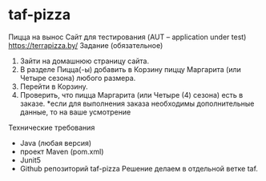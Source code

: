# taf-pizza

Пицца на вынос
Сайт для тестирования (AUT – application under test)
https://terrapizza.by/
Задание (обязательное)
1. Зайти на домашнюю страницу сайта.
2. В разделе Пицца(-ы) добавить в Корзину пиццу Маргарита (или Четыре сезона) любого размера.
3. Перейти в Корзину.
4. Проверить, что пицца Маргарита (или Четыре (4) сезона) есть в заказе.
*если для выполнения заказа необходимы дополнительные данные, то на ваше усмотрение

Технические требования
- Java (любая версия)
- проект Maven (pom.xml)
- Junit5
- Github репозиторий taf-pizza
Решение делаем в отдельной ветке taf.

